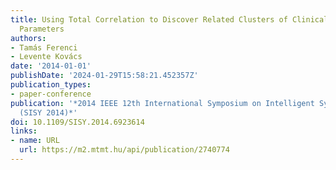 ```yaml
---
title: Using Total Correlation to Discover Related Clusters of Clinical Chemistry
  Parameters
authors:
- Tamás Ferenci
- Levente Kovács
date: '2014-01-01'
publishDate: '2024-01-29T15:58:21.452357Z'
publication_types:
- paper-conference
publication: '*2014 IEEE 12th International Symposium on Intelligent Systems and Informatics
  (SISY 2014)*'
doi: 10.1109/SISY.2014.6923614
links:
- name: URL
  url: https://m2.mtmt.hu/api/publication/2740774
---
```

